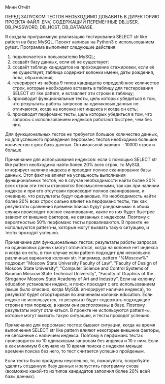 Мини Отчёт

ПЕРЕД ЗАПУСКОМ ТЕСТОВ НЕОБХОДИМО ДОБАВИТЬ В ДИРЕКТОРИЮ ПРОЕКТА ФАЙЛ .ENV, СОДЕРЖАЩИЙ ПЕРЕМЕННЫЕ DB_USER, DB_PASSWORD, DB_HOST, DB_DATABASE.

Я создала программную реализацию тестирования SELECT str like pattern на базе MySQL. Проект написан на Python3 с использованием pytest.
Программа выполняет следующие действия:
1) подключается к пользователю MySQL;
2) создаёт базу данных, если её не существует;
3) создаёт таблицу кандидатов на прохождение стажировки, если её не существует, таблица содержит колонки имени, даты рождения, пола, образования;
5) генерирует из набора 9 типов кандидатов определённое количество строк, которые необходимо вставить в таблицу для тестирования SELECT str like pattern, и вставляет эти строки в таблицу;
6) производит функциональные тесты, цель которых убедиться в том, что результаты работы запросов на одинаковых данных не отличаются, когда на колонке нет индекса и когда он есть;
7) производит перфоманс тесты, цель которых убедиться в том, что запросы с использованием индексов работают быстрее, чем без них.

Для функциональных тестов не требуется большое количество данных, но для успешного проведения перфоманс тестов необходимо большое количество строк базы данных. Оптимальной вариант - 10000 строк и больше.

Примечание для использования индексов: если с помощью SELECT str like pattern необходимо найти более 20% всех строк, то MySQL игнорирует наличие индекса и проводит полное сканирование базы данных. Этот факт не влияет на успешность выполнения функциональных тестов, но в случае необходимости найти более 20% всех строк эти тесты становятся бессмысленными, так как при наличии индекса и при его отсутсвии происходит полное сканирование, и очевидно, что результаты будут одинаковые. Но необходимость найти более 20% всех строк сильно влияет на перфоманс тесты, так как результаты сравнения времени поиска будут рандомными: в обоих случая происходит полное сканирование, какое из них будет быстрее зависит от внешних факторов, не связанных с индексом. Поэтому с вероятностью 50% перфоманс тесты проваливаются. В проекте не используются pattern-ы, которые могут вызвать такую ситуацию, и тесты проходят успешно.

Примечание для функциональных тестов: результаты работы запросов на одинаковых данных могут отличаться, когда на колонке нет индекса и когда он есть, в том случае если pattern подходит для нескольких различных вариантов колонки str. Например, pattern "%Moscow%" подходит "Moscow State University Faculty of Law", "Faculty of Design of Moscow State University", "Computer Science and Control Systems of Bauman Moscow State Technical University", "Faculty of Graphics of the Stroganov Moscow State Academy of Art and Industry". Если на колонку education установлен индекс, и поиск проходит с его использованием  (выше было описано, когда MySQL игнорирует наличие индекса), то результат будет отсортирован по значениям колонки education. Если индекс не используется, то результат будет содержать подходящие строки в том порядке, в каком они расположены в базе. Поэтому результаты могут отличаться. В проекте не используются pattern-ы, которые могут вызвать такую ситуацию, и тесты проходят успешно.

Примечание для перфоманс тестов: бывают ситуации, когда на время выполнения SELECT str like pattern влияют некоторые внешние факторы, не связанные с наличием индекса. Поэтому в перфоманс тестах производится по 10 одинаковым запросам без индекса и 10 с ним. Если в как минимум 6 случаях из 10 время поиска с индеком меньше времени поиска без него, то тест считается успешно пройденым.

Если тесты было пройдены неуспешно, то, пожалуйста, попробуйте удалить созданную базу данных и запустить программу снова (возможно какой-то из типов кандидатов заполнил более 20% всей базы данных).
